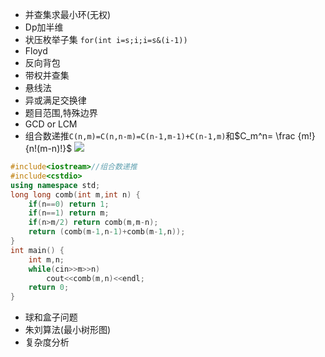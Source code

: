 - 并查集求最小环(无权)
- Dp加半维
- 状压枚举子集 `for(int i=s;i;i=s&(i-1))`
- Floyd
- 反向背包
- 带权并查集
- 悬线法
- 异或满足交换律
- 题目范围,特殊边界
- GCD or LCM
- 组合数递推`C(n,m)=C(n,n-m)=C(n-1,m-1)+C(n-1,m)`和$C_m^n= \frac {m!}{n!(m-n)!}$
![](https://img-blog.csdn.net/20170223204715767?watermark/2/text/aHR0cDovL2Jsb2cuY3Nkbi5uZXQvRmV5bm1hbjE5OTk=/font/5a6L5L2T/fontsize/400/fill/I0JBQkFCMA==/dissolve/70/gravity/Center)
```cpp
#include<iostream>//组合数递推
#include<cstdio>
using namespace std;
long long comb(int m,int n) {
	if(n==0) return 1;
	if(n==1) return m;
	if(n>m/2) return comb(m,m-n);
	return (comb(m-1,n-1)+comb(m-1,n));
}
int main() {
	int m,n;
	while(cin>>m>>n)
		cout<<comb(m,n)<<endl;
	return 0;
}
```
- 球和盒子问题
- 朱刘算法(最小树形图)
- 复杂度分析
<!--stackedit_data:
eyJoaXN0b3J5IjpbMTc2NTYyNDE0LDExMTExNzgxMzgsMTEzOT
k1MTg3NiwtNDk5NDE0NTgsMTI2ODg0NzAwNSwtMTE3OTMyNjg0
OCw0MDg3Mzk0MzAsMTUyMzMyODgyOSwtMTQzMTQ1OTQ2OSwtMT
g0ODcyMTAyNSwtNzk3NDc1NDMyLC05NTY3NzM3MDMsNzczMTUw
Nzk4LDIxMzI2NjA2NzksNzIwMjE4Njk3LDEyMjc1NjEzMDgsLT
IwMDcxMTA1MzgsLTIwNzAwOTcyMDEsLTcyMTA4NDMzNywtMTU5
MTQxMzEwXX0=
-->
